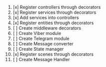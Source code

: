 1. [x] Register controllers through decorators
2. [x] Register services through decorators
3. [x] Add services into controllers
4. [x] Register entities through decorators
5. [ ] Create middleware decorators 
6. [ ] Create Viber module
7. [ ] Create Telegram module
8. [ ] Create Message converter
9. [ ] Create State manager
10. [x] Register scenes through decorators
11. [ ] Create Message Handler
